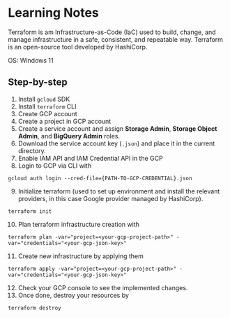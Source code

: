 # Learning Notes

Terraform is am Infrastructure-as-Code (IaC) used to build, change, and manage infrastructure in a safe, consistent, and repeatable way. Terraform is an open-source tool developed by HashiCorp.

OS: Windows 11

## Step-by-step
1. Install `gcloud` SDK
2. Install `terraform` CLI
3. Create GCP account
4. Create a project in GCP account
5. Create a service account and assign **Storage Admin**, **Storage Object Admin**, and **BigQuery Admin** roles.
6. Download the service account key (`.json`) and place it in the current directory.
7. Enable IAM API and IAM Credential API in the GCP
8. Login to GCP via CLI with
```
gcloud auth login --cred-file={PATH-TO-GCP-CREDENTIAL}.json
```
9. Initialize terraform (used to set up environment and install the relevant providers, in this case Google provider managed by HashiCorp).
```
terraform init
```
10. Plan terraform infrastructure creation with
```
terraform plan -var="project=<your-gcp-project-path>" -var="credentials="<your-gcp-json-key>"
```
11. Create new infrastructure by applying them
```
terraform apply -var="project=<your-gcp-project-path>" -var="credentials="<your-gcp-json-key>"
```
12. Check your GCP console to see the implemented changes.
13. Once done, destroy your resources by 
```
terraform destroy
```